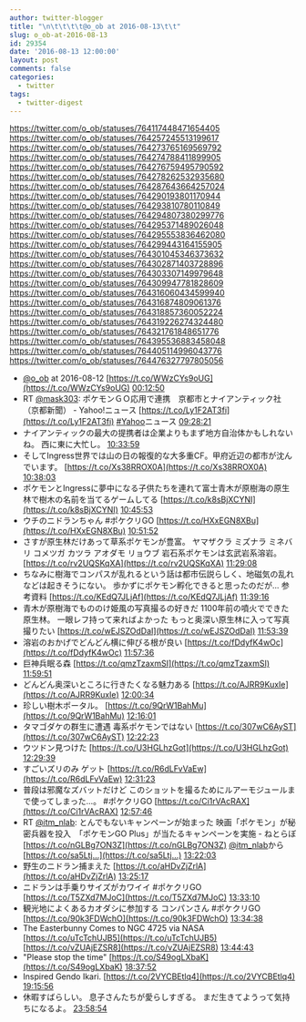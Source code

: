 ```yaml
---
author: twitter-blogger
title: "\n\t\t\t\t@o_ob at 2016-08-13\t\t"
slug: o_ob-at-2016-08-13
id: 29354
date: '2016-08-13 12:00:00'
layout: post
comments: false
categories:
  - twitter
tags:
  - twitter-digest
---
```


https://twitter.com/o_ob/statuses/764117448471654405 https://twitter.com/o_ob/statuses/764257245513199617 https://twitter.com/o_ob/statuses/764273765169569792 https://twitter.com/o_ob/statuses/764274788411899905 https://twitter.com/o_ob/statuses/764276759495790592 https://twitter.com/o_ob/statuses/764278262532935680 https://twitter.com/o_ob/statuses/764287643664257024 https://twitter.com/o_ob/statuses/764290193801170944 https://twitter.com/o_ob/statuses/764293810780110849 https://twitter.com/o_ob/statuses/764294807380299776 https://twitter.com/o_ob/statuses/764295371489026048 https://twitter.com/o_ob/statuses/764295553836462080 https://twitter.com/o_ob/statuses/764299443164155905 https://twitter.com/o_ob/statuses/764301045346373632 https://twitter.com/o_ob/statuses/764302871403728896 https://twitter.com/o_ob/statuses/764303307149979648 https://twitter.com/o_ob/statuses/764309947781828609 https://twitter.com/o_ob/statuses/764316060434599940 https://twitter.com/o_ob/statuses/764316874809061376 https://twitter.com/o_ob/statuses/764318857360052224 https://twitter.com/o_ob/statuses/764319226274324480 https://twitter.com/o_ob/statuses/764321761848651776 https://twitter.com/o_ob/statuses/764395536883458048 https://twitter.com/o_ob/statuses/764405114996043776 https://twitter.com/o_ob/statuses/764476327797805056  

*   [@o_ob](https://twitter.com/o_ob) at 2016-08-12 [https://t.co/WWzCYs9oUG](https://t.co/WWzCYs9oUG) [00:12:50](https://twitter.com/o_ob/statuses/764117448471654405)
*   RT [@mask303](https://twitter.com/mask303): ポケモンＧＯ応用で連携　京都市とナイアンティック社（京都新聞） - Yahoo!ニュース [https://t.co/Ly1F2AT3fi](https://t.co/Ly1F2AT3fi) [#Yahoo](https://twitter.com/search?q=%23Yahoo&src=hash)ニュース [09:28:21](https://twitter.com/o_ob/statuses/764257245513199617)
*   ナイアンティックの最大の提携者は企業よりもまず地方自治体かもしれないね。 西に東に大忙し。 [10:33:59](https://twitter.com/o_ob/statuses/764273765169569792)
*   そしてIngress世界では山の日の報復的な大多重CF。甲府近辺の都市が沈んでいます。 [https://t.co/Xs38RROX0A](https://t.co/Xs38RROX0A) [10:38:03](https://twitter.com/o_ob/statuses/764274788411899905)
*   ポケモンとIngressに夢中になる子供たちを連れて富士青木が原樹海の原生林で樹木の名前を当てるゲームしてる [https://t.co/k8sBjXCYNI](https://t.co/k8sBjXCYNI) [10:45:53](https://twitter.com/o_ob/statuses/764276759495790592)
*   ウチのニドランちゃん #ポケクリGO [https://t.co/HXxEGN8XBu](https://t.co/HXxEGN8XBu) [10:51:52](https://twitter.com/o_ob/statuses/764278262532935680)
*   さすが原生林だけあって草系ポケモンが豊富。 ヤマザクラ ミズナラ ミネバリ コメツガ カツラ アオダモ リョウブ 岩石系ポケモンは玄武岩系溶岩。 [https://t.co/rv2UQSKqXA](https://t.co/rv2UQSKqXA) [11:29:08](https://twitter.com/o_ob/statuses/764287643664257024)
*   ちなみに樹海でコンパスが乱れるという話は都市伝説らしく、地磁気の乱れなどは起きそうにない。 歩かずにポケモン孵化できると思ったのだが... 参考資料 [https://t.co/KEdQ7JLjAf](https://t.co/KEdQ7JLjAf) [11:39:16](https://twitter.com/o_ob/statuses/764290193801170944)
*   青木が原樹海でもののけ姫風の写真撮るの好きだ 1100年前の噴火でできた原生林。 一眼レフ持って来ればよかった もっと奥深い原生林に入って写真撮りたい [https://t.co/wEJSZOdDaI](https://t.co/wEJSZOdDaI) [11:53:39](https://twitter.com/o_ob/statuses/764293810780110849)
*   溶岩のおかげでどんどん横に伸びる根が良い [https://t.co/fDdyfK4wOc](https://t.co/fDdyfK4wOc) [11:57:36](https://twitter.com/o_ob/statuses/764294807380299776)
*   巨神兵眠る森 [https://t.co/qmzTzaxmSI](https://t.co/qmzTzaxmSI) [11:59:51](https://twitter.com/o_ob/statuses/764295371489026048)
*   どんどん奥深いところに行きたくなる魅力ある [https://t.co/AJRR9KuxIe](https://t.co/AJRR9KuxIe) [12:00:34](https://twitter.com/o_ob/statuses/764295553836462080)
*   珍しい樹木ポータル。 [https://t.co/9QrW1BahMu](https://t.co/9QrW1BahMu) [12:16:01](https://twitter.com/o_ob/statuses/764299443164155905)
*   タマゴダケの群生に遭遇 毒系ポケモンではない [https://t.co/307wC6AyST](https://t.co/307wC6AyST) [12:22:23](https://twitter.com/o_ob/statuses/764301045346373632)
*   ウツドン見つけた [https://t.co/U3HGLhzGot](https://t.co/U3HGLhzGot) [12:29:39](https://twitter.com/o_ob/statuses/764302871403728896)
*   すごいズリのみ ゲット [https://t.co/R6dLFvVaEw](https://t.co/R6dLFvVaEw) [12:31:23](https://twitter.com/o_ob/statuses/764303307149979648)
*   普段は邪魔なズバットだけど このショットを撮るためにルアーモジュールまで使ってしまった...。 #ポケクリGO [https://t.co/Ci1rVAcRAX](https://t.co/Ci1rVAcRAX) [12:57:46](https://twitter.com/o_ob/statuses/764309947781828609)
*   RT [@itm_nlab](https://twitter.com/itm_nlab): とんでもないキャンペーンが始まった 映画「ポケモン」が秘密兵器を投入　「ポケモンGO Plus」が当たるキャンペーンを実施 - ねとらぼ [https://t.co/nGLBg7ON3Z](https://t.co/nGLBg7ON3Z) [@itm_nlab](https://twitter.com/itm_nlab)から [https://t.co/sa5Ltj…](https://t.co/sa5Ltj…) [13:22:03](https://twitter.com/o_ob/statuses/764316060434599940)
*   野生のニドラン捕まえた [https://t.co/aHDvZjZrlA](https://t.co/aHDvZjZrlA) [13:25:17](https://twitter.com/o_ob/statuses/764316874809061376)
*   ニドランは手乗りサイズがカワイイ #ポケクリGO [https://t.co/T5ZXd7MJoC](https://t.co/T5ZXd7MJoC) [13:33:10](https://twitter.com/o_ob/statuses/764318857360052224)
*   観光地によくあるカオダシに参加する コンパンさん #ポケクリGO [https://t.co/90k3FDWchO](https://t.co/90k3FDWchO) [13:34:38](https://twitter.com/o_ob/statuses/764319226274324480)
*   The Easterbunny Comes to NGC 4725 via NASA [https://t.co/uTcTchUJB5](https://t.co/uTcTchUJB5) [https://t.co/vZUAjEZSR8](https://t.co/vZUAjEZSR8) [13:44:43](https://twitter.com/o_ob/statuses/764321761848651776)
*   "Please stop the time" [https://t.co/S49ogLXbaK](https://t.co/S49ogLXbaK) [18:37:52](https://twitter.com/o_ob/statuses/764395536883458048)
*   Inspired Gendo Ikari. [https://t.co/2VYCBEtlq4](https://t.co/2VYCBEtlq4) [19:15:56](https://twitter.com/o_ob/statuses/764405114996043776)
*   休暇すばらしい。 息子さんたちが愛らしすぎる。 まだ生きてようって気持ちになるよ。 [23:58:54](https://twitter.com/o_ob/statuses/764476327797805056)